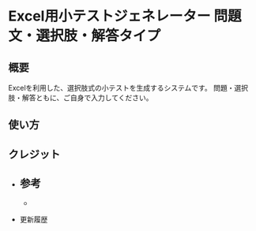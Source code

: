 # Excel用小テストジェネレーター 問題文・選択肢・解答タイプ
## 概要
Excelを利用した、選択肢式の小テストを生成するシステムです。
問題・選択肢・解答ともに、ご自身で入力してください。
## 使い方

## クレジット
- 参考
  - 
  -

- 更新履歴
